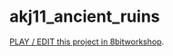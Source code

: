 akj11_ancient_ruins
=====

[PLAY / EDIT this project in 8bitworkshop](http://8bitworkshop.com/redir.html?platform=nes&githubURL=https%3A%2F%2Fgithub.com%2Fvoxel-public%2Fakj11_ancient_ruins&file=ancient.c).
